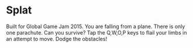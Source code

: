 # Splat

Built for Global Game Jam 2015. You are falling from a plane. There is only one parachute. Can you survive? Tap the Q,W,O,P keys to flail your limbs in an attempt to move. Dodge the obstacles!
